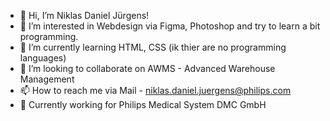 - 👋 Hi, I’m Niklas Daniel Jürgens!
- 👀 I’m interested in Webdesign via Figma, Photoshop and try to learn a bit programming.
- 🌱 I’m currently learning HTML, CSS (ik thier are no programming languages)
- 💞️ I’m looking to collaborate on AWMS - Advanced Warehouse Management
- 📫 How to reach me via Mail - niklas.daniel.juergens@philips.com
- 🏢 Currently working for Philips Medical System DMC GmbH

<!---
NiklasDanielJuergens/NiklasDanielJuergens is a ✨ special ✨ repository because its `README.md` (this file) appears on your GitHub profile.
You can click the Preview link to take a look at your changes.
--->
